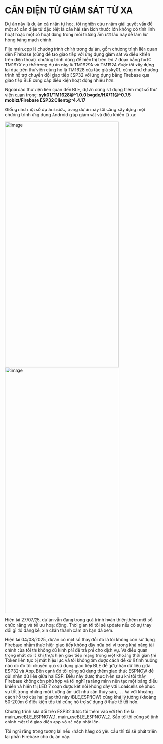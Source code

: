 # CÂN ĐIỆN TỬ GIÁM SÁT TỪ XA
Dự án này là dự án cá nhân tự học, tôi nghiên cứu nhằm giải quyết vấn đề một số cân điện tử đặc biệt là cân hải sản kích thước lớn không có tính linh hoạt hoặc một số hoạt động trong môi trường ẩm ướt lâu này dễ làm hư hỏng bảng mạch chính.

File main.cpp là chương trình chính trong dự án, gồm chương trình liên quan đến Firebase (dùng để tạo giao tiếp với ứng dụng giám sát và điều khiển trên điện thoại), chương trình dùng để hiển thị trên led 7 đoạn bằng họ IC TM16XX cụ thể trong dự án này là TM1629A và TM1624 được tôi xây dựng lại dựa trên thư viện cùng họ là TM1628 của tác giả sky01, cũng như chương trình hỗ trợ chuyển đổi giao tiếp ESP32 với ứng dụng bằng Firebase qua giao tiếp BLE cung cấp điều kiện hoạt động nhiều hơn.

Ngoài các thư viện liên quan đến BLE, dự án cũng sử dụng thêm một số thư viện quan trọng: 
  **syk01/TM1628@^1.0.0
  bogde/HX711@^0.7.5
  mobizt/Firebase ESP32 Client@^4.4.17**

Giống như một số dự án trước, trong dự án này tôi cũng xây dựng một chương trình ứng dụng Android giúp giám sát và điều khiển từ xa:

<img width="373" height="803" alt="image" src="https://github.com/user-attachments/assets/9ee37c36-c8a3-4287-96fb-e64d73f79a87" />

<img width="375" height="805" alt="image" src="https://github.com/user-attachments/assets/55c4c923-9944-4581-990b-f560d986a2bc" />

Hiện tại 27/07/25, dự án vẫn đang trong quá trình hoàn thiện thêm một số chức năng và tối ưu hoạt động. Thời gian tới tôi sẽ update nếu có sự thay đổi gì đó đáng kể, xin chân thành cảm ơn bạn đã xem.

Hiện tại 04/08/2025, dự án có một số thay đổi đó là tôi không còn sử dụng Firebase nhằm thực hiện giao tiếp không dây nữa bởi vì trong khả năng tài chính của tôi thì không đủ kinh phí để trả phí cho dịch vụ. Và điều quan trọng nhất đó là khi thực hiện giao tiếp mạng trong một khoảng thời gian thì Token liên tục bị mất hiệu lực và tôi không tìm được cách để xử lí tình huống nào do đó tôi chuyển qua sử dụng giao tiếp BLE để gửi,nhận dữ liệu giữa ESP32 và App. Bên cạnh đó tôi cũng sử dụng thêm giao thức ESPNOW để gửi,nhận dữ liệu giữa hai ESP. Điều này được thực hiện sau khi tôi thấy Firebase không còn phù hợp và tôi nghĩ ra rằng mình nên tạo một bảng điều khiển và hiển thị LED 7 đoạn được kết nối không dây với Loadcells sẽ phục vụ tốt trong những môi trường ẩm ướt như cân thủy sản,... . Và với khoảng cách hỗ trợ của hai giao thứ này (BLE,ESPNOW) cũng khá lý tưởng (khoảng 50-200m ở điều kiện tốt) thì cũng hỗ trợ sử dụng ở thực tế tốt hơn.

Chương trình sửa đổi trên ESP32 được tôi thêm vào với tên file là: main_useBLE_ESPNOW_1, main_useBLE_ESPNOW_2. Sắp tới tôi cũng sẽ tinh chỉnh một tí ở giao diện app và sẽ cập nhật lên.

Tôi nghĩ rằng trong tương lai nếu khách hàng có yêu cầu thì tôi sẽ phát triển lại phần Firebase cho dự án này.
